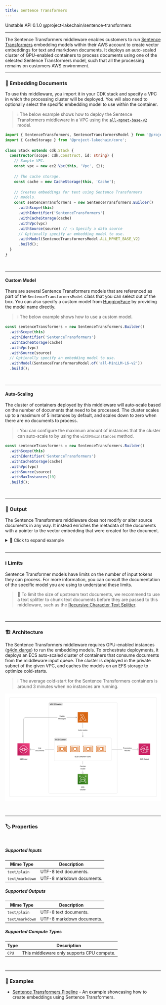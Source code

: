 ```yaml
---
title: Sentence Transformers
---
```


<span title="Label: Pro" data-view-component="true" class="Label Label--api text-uppercase">
  Unstable API
</span>
<span title="Label: Pro" data-view-component="true" class="Label Label--version text-uppercase">
  0.1.0
</span>
<span title="Label: Pro" data-view-component="true" class="Label Label--package">
  @project-lakechain/sentence-transformers
</span>
<br>

---

The Sentence Transformers middleware enables customers to run [Sentence Transformers](https://huggingface.co/sentence-transformers) embedding models within their AWS account to create vector embeddings for text and markdown documents. It deploys an auto-scaled cluster of GPU-enabled containers to process documents using one of the selected Sentence Transformers model, such that all the processing remains on customers AWS environment.

---

### 🤗 Embedding Documents

To use this middleware, you import it in your CDK stack and specify a VPC in which the processing cluster will be deployed. You will also need to optionally select the specific embedding model to use within the container.

> ℹ️ The below example shows how to deploy the Sentence Transformers middleware in a VPC using the [`all-mpnet-base-v2`](https://huggingface.co/sentence-transformers/all-mpnet-base-v2) model.

```typescript
import { SentenceTransformers, SentenceTransformersModel } from '@project-lakechain/sentence-transformers';
import { CacheStorage } from '@project-lakechain/core';

class Stack extends cdk.Stack {
  constructor(scope: cdk.Construct, id: string) {
    // Sample VPC.
    const vpc = new ec2.Vpc(this, 'Vpc', {});

    // The cache storage.
    const cache = new CacheStorage(this, 'Cache');

    // Creates embeddings for text using Sentence Transformers
    // models.
    const sentenceTransformers = new SentenceTransformers.Builder()
      .withScope(this)
      .withIdentifier('SentenceTransformers')
      .withCacheStorage(cache)
      .withVpc(vpc)
      .withSource(source) // 👈 Specify a data source
      // Optionally specify an embedding model to use.
      .withModel(SentenceTransformersModel.ALL_MPNET_BASE_V2)
      .build();
  }
}
```

<br>

---

#### Custom Model

There are several Sentence Transformers models that are referenced as part of the `SentenceTransformersModel` class that you can select out of the box. You can also specify a custom model from [HuggingFace](https://huggingface.co/sentence-transformers) by providing the model name directly.

> ℹ️ The below example shows how to use a custom model.

```typescript
const sentenceTransformers = new SentenceTransformers.Builder()
  .withScope(this)
  .withIdentifier('SentenceTransformers')
  .withCacheStorage(cache)
  .withVpc(vpc)
  .withSource(source)
  // Optionally specify an embedding model to use.
  .withModel(SentenceTransformersModel.of('all-MiniLM-L6-v2'))
  .build();
```

<br>

---

#### Auto-Scaling

The cluster of containers deployed by this middleware will auto-scale based on the number of documents that need to be processed. The cluster scales up to a maximum of 5 instances by default, and scales down to zero when there are no documents to process.

> ℹ️ You can configure the maximum amount of instances that the cluster can auto-scale to by using the `withMaxInstances` method.

```typescript
const sentenceTransformers = new SentenceTransformers.Builder()
  .withScope(this)
  .withIdentifier('SentenceTransformers')
  .withCacheStorage(cache)
  .withVpc(vpc)
  .withSource(source)
  .withMaxInstances(10)
  .build();
```

<br>

---

### 📄 Output

The Sentence Transformers middleware does not modify or alter source documents in any way. It instead enriches the metadata of the documents with a pointer to the vector embedding that were created for the document.

<details>
  <summary>💁 Click to expand example</summary>

  ```json
  {
    "specversion": "1.0",
    "id": "1780d5de-fd6f-4530-98d7-82ebee85ea39",
    "type": "document-created",
    "time": "2023-10-22T13:19:10.657Z",
    "data": {
        "chainId": "6ebf76e4-f70c-440c-98f9-3e3e7eb34c79",
        "source": {
            "url": "s3://bucket/document.txt",
            "type": "text/plain",
            "size": 245328,
            "etag": "1243cbd6cf145453c8b5519a2ada4779"
        },
        "document": {
            "url": "s3://bucket/document.txt",
            "type": "text/plain",
            "size": 245328,
            "etag": "1243cbd6cf145453c8b5519a2ada4779"
        },
        "metadata": {
          "properties": {
            "kind": "text",
            "attrs": {
              "embeddings": {
                "vectors": "s3://cache-storage/sentence-transformers/45a42b35c3225085.json",
                "model": "all-mpnet-base-v2",
                "dimensions": 768
            }
          }
        }
      }
    }
  }
  ```

</details>

<br>

---

### ℹ️ Limits

Sentence Transformer models have limits on the number of input tokens they can process. For more information, you can consult the documentation of the specific model you are using to understand these limits.

> 💁 To limit the size of upstream text documents, we recommend to use a text splitter to chunk text documents before they are passed to this middleware, such as the [Recursive Character Text Splitter](/text-splitters/recursive-character-text-splitter).

<br>

---

### 🏗️ Architecture

The Sentence Transformers middleware requires GPU-enabled instances ([g4dn.xlarge](https://aws.amazon.com/ec2/instance-types/g4)) to run the embedding models. To orchestrate deployments, it deploys an ECS auto-scaled cluster of containers that consume documents from the middleware input queue. The cluster is deployed in the private subnet of the given VPC, and caches the models on an EFS storage to optimize cold-starts.

> ℹ️ The average cold-start for the Sentence Transformers containers is around 3 minutes when no instances are running.

![Sentence Transformers Architecture](../../../assets/sentence-transformers-architecture.png)

<br>

---

### 🏷️ Properties

<br>

##### Supported Inputs

|  Mime Type  | Description |
| ----------- | ----------- |
| `text/plain` | UTF-8 text documents. |
| `text/markdown` | UTF-8 markdown documents. |

##### Supported Outputs

|  Mime Type  | Description |
| ----------- | ----------- |
| `text/plain` | UTF-8 text documents. |
| `text/markdown` | UTF-8 markdown documents. |

##### Supported Compute Types

| Type  | Description |
| ----- | ----------- |
| `CPU` | This middleware only supports CPU compute. |

<br>

---

### 📖 Examples

- [Sentence Transformers Pipeline](https://github.com/awslabs/project-lakechain/tree/main/examples/simple-pipelines/embedding-pipelines/sentence-transformers-pipeline) - An example showcasing how to create embeddings using Sentence Transformers.
